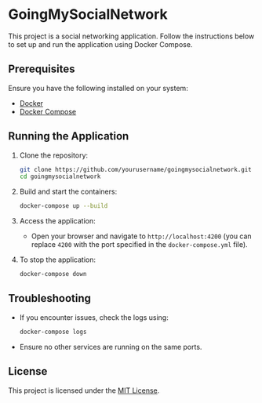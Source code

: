 # GoingMySocialNetwork

This project is a social networking application. Follow the instructions below to set up and run the application using Docker Compose.

## Prerequisites

Ensure you have the following installed on your system:
- [Docker](https://www.docker.com/get-started)
- [Docker Compose](https://docs.docker.com/compose/install/)

## Running the Application

1. Clone the repository:
    ```bash
    git clone https://github.com/yourusername/goingmysocialnetwork.git
    cd goingmysocialnetwork
    ```

2. Build and start the containers:
    ```bash
    docker-compose up --build
    ```

3. Access the application:
    - Open your browser and navigate to `http://localhost:4200` (you can replace `4200` with the port specified in the `docker-compose.yml` file).

4. To stop the application:
    ```bash
    docker-compose down
    ```

## Troubleshooting

- If you encounter issues, check the logs using:
  ```bash
  docker-compose logs
  ```

- Ensure no other services are running on the same ports.

## License

This project is licensed under the [MIT License](LICENSE).
